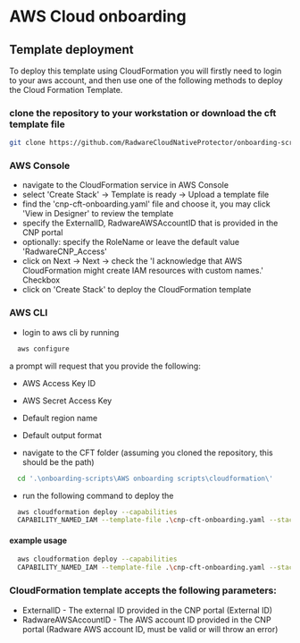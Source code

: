 
# AWS Cloud onboarding

## Template deployment

To deploy this template using CloudFormation you will firstly need to login to your aws account, 
and then use one of the following methods to deploy the Cloud Formation Template.

###  clone the repository to your workstation or download the cft template file
``` bash
git clone https://github.com/RadwareCloudNativeProtector/onboarding-scripts.git
```

### AWS Console

- navigate to the CloudFormation service in AWS Console
- select 'Create Stack' -> Template is ready -> Upload a template file
- find the 'cnp-cft-onboarding.yaml' file and choose it, you may click 'View in Designer' to review the template
- specify the ExternalID, RadwareAWSAccountID that is provided in the CNP portal
- optionally: specify the RoleName or leave the default value 'RadwareCNP_Access'
- click on Next -> Next -> check the 'I acknowledge that AWS CloudFormation might create IAM resources with custom names.' Checkbox
- click on 'Create Stack' to deploy the CloudFormation template

### AWS CLI
- login to aws cli by running 
``` bash
  aws configure
```
a prompt will request that you provide the following:
- AWS Access Key ID
- AWS Secret Access Key
- Default region name
- Default output format
  
- navigate to the CFT folder (assuming you cloned the repository, this should be the path)
``` bash
  cd '.\onboarding-scripts\AWS onboarding scripts\cloudformation\'
```
-  run the following command to deploy the 
``` bash
  aws cloudformation deploy --capabilities 
  CAPABILITY_NAMED_IAM --template-file .\cnp-cft-onboarding.yaml --stack-name CNPRoleCreate --parameter-overrides ExternalID=<CNP_EXTERNAL_ID> RadwareAWSAccountID=<AWS_ACCOUNT_ID>
```

#### example usage
```bash
  aws cloudformation deploy --capabilities 
  CAPABILITY_NAMED_IAM --template-file .\cnp-cft-onboarding.yaml --stack-name CNPRoleCreate1 --parameter-overrides ExternalID=ABCDEFGHIJKLMNOP123 RadwareAWSAccountID=123456789012
```

### CloudFormation template accepts the following parameters:
- ExternalID - The external ID provided in the CNP portal (External ID)
- RadwareAWSAccountID - The AWS account ID provided in the CNP portal (Radware AWS account ID, must be valid or will throw an error)

